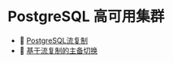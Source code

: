 # PostgreSQL 高可用集群

* 📄 [PostgreSQL流复制](siyuan://blocks/20240514111802-xbeiwr2)
* 📄 [基于流复制的主备切换](siyuan://blocks/20240515140112-t9zz1mn)

‍
